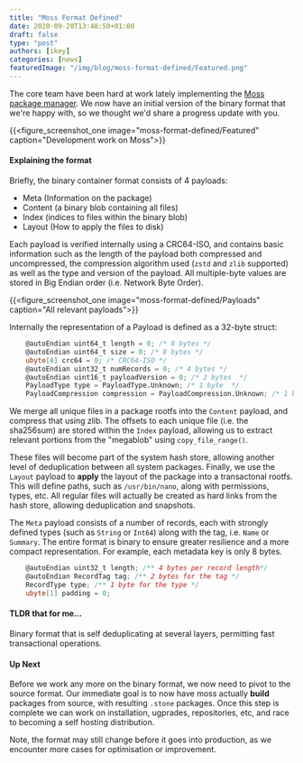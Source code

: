 ```yaml
---
title: "Moss Format Defined"
date: 2020-09-20T13:48:50+01:00
draft: false
type: "post"
authors: [ikey]
categories: [news]
featuredImage: "/img/blog/moss-format-defined/Featured.png"
---
```


The core team have been hard at work lately implementing the [Moss package manager](https://github.com/serpent-linux/moss).
We now have an initial version of the binary format that we're happy with, so we thought we'd share a progress update
with you.

{{<figure_screenshot_one image="moss-format-defined/Featured" caption="Development work on Moss">}}

#### Explaining the format

Briefly, the binary container format consists of 4 payloads:

 - Meta (Information on the package)
 - Content (a binary blob containing all files)
 - Index (indices to files within the binary blob)
 - Layout (How to apply the files to disk)

Each payload is verified internally using a CRC64-ISO, and contains basic information such as the length of the payload
both compressed and uncompressed, the compression algorithm used (`zstd` and `zlib` supported) as well as the type and
version of the payload. All multiple-byte values are stored in Big Endian order (i.e. Network Byte Order).

{{<figure_screenshot_one image="moss-format-defined/Payloads" caption="All relevant payloads">}}

Internally the representation of a Payload is defined as a 32-byte struct:

```d
    @autoEndian uint64_t length = 0; /* 8 bytes */
    @autoEndian uint64_t size = 0; /* 8 bytes */
    ubyte[8] crc64 = 0; /* CRC64-ISO */
    @autoEndian uint32_t numRecords = 0; /* 4 bytes */
    @autoEndian uint16_t payloadVersion = 0; /* 2 bytes  */
    PayloadType type = PayloadType.Unknown; /* 1 byte  */
    PayloadCompression compression = PayloadCompression.Unknown; /* 1 byte */
```

We merge all unique files in a package rootfs into the `Content` payload, and compress that using zlib. The offsets to
each unique file (i.e. the sha256sum) are stored within the `Index` payload, allowing us to extract relevant portions
from the "megablob" using `copy_file_range()`.

These files will become part of the system hash store, allowing another level of deduplication between all system
packages. Finally, we use the `Layout` payload to **apply** the layout of the package into a transactonal rootfs.
This will define paths, such as `/usr/bin/nano`, along with permissions, types, etc. All regular files will actually
be created as hard links from the hash store, allowing deduplication and snapshots.

The `Meta` payload consists of a number of records, each with strongly defined types (such as `String` or `Int64`) along
with the tag, i.e. `Name` or `Summary`. The entire format is binary to ensure greater resilience and a more compact
representation. For example, each metadata key is only 8 bytes.

```d
    @autoEndian uint32_t length; /** 4 bytes per record length*/
    @autoEndian RecordTag tag; /** 2 bytes for the tag */
    RecordType type; /** 1 byte for the type */
    ubyte[1] padding = 0;
```


#### TLDR that for me...

Binary format that is self deduplicating at several layers, permitting fast transactional operations.

#### Up Next

Before we work any more on the binary format, we now need to pivot to the source format. Our immediate goal is to now
have moss actually **build** packages from source, with resulting `.stone` packages. Once this step is complete we can
work on installation, ugprades, repositories, etc, and race to becoming a self hosting distribution.

Note, the format may still change before it goes into production, as we encounter more cases for optimisation or
improvement.
